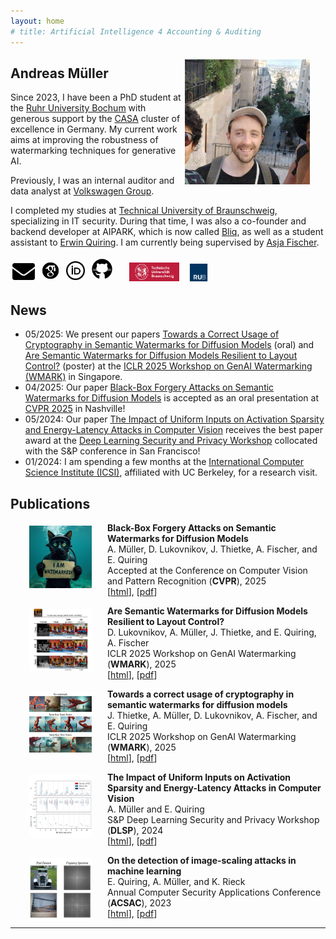 ```yaml
---
layout: home
# title: Artificial Intelligence 4 Accounting & Auditing
---
```


<img src="images/and.png" height="200" style="float:right; margin:5px 25px 5px 5px">

## **Andreas** Müller

Since 2023, I have been a PhD student at the <a href="https://www.ruhr-uni-bochum.de" rel="noopener noreferrer" target="_blank">Ruhr University Bochum</a> with generous support by the <a href="https://casa.rub.de/en/about" rel="noopener noreferrer" target="_blank">CASA</a> cluster of excellence in Germany. My current work aims at improving the robustness of watermarking techniques for generative AI.

Previously, I was an internal auditor and data analyst at <a href="https://www.volkswagen-group.com/" rel="noopener noreferrer" target="_blank">Volkswagen Group</a>.

I completed my studies at <a href="https://www.tu-braunschweig.de/" rel="noopener noreferrer" target="_blank">Technical University of Braunschweig</a>, specializing in IT security. During that time, I was also a co-founder and backend developer at AIPARK, which is now called <a href="https://www.bliq.app/" rel="noopener noreferrer" target="_blank">Bliq</a>, as well as a student assistant to <a href="https://scholar.google.de/citations?user=yR0cDFoAAAAJ&hl=de" rel="noopener noreferrer" target="_blank">Erwin Quiring</a>. I am currently being supervised by <a href="https://scholar.google.dk/citations?user=FyZbyIUAAAAJ&hl=de" rel="noopener noreferrer" target="_blank">Asja Fischer</a>.


<div style="margin-bottom: 15px;">
  <a href="mailto:andreas.mueller-t1x@ruhr-uni-bochum.de" target="_blank" title="Mail">
    <img src="images/mail.png" height="27" style="margin:3px"></a>
  <a href="https://scholar.google.com/citations?hl=de&user=DtFxQ_IAAAAJ" target="_blank" title="Google Scholar">
    <img src="images/scholar.svg" height="30" style="margin:3px"></a>
  <a href="https://orcid.org/0009-0003-1199-4477" target="_blank" title="ORCID">
    <img src="images/orcid.png" height="30" style="margin:3px"></a>
  <a href="https://github.com/and-mill" target="_blank" title="GitHub">
    <img src="images/github.svg" height="35" style="margin:3px"></a>
  &emsp;
  <a href="https://www.tu-braunschweig.de/" target="_blank" title="TU Braunschweig">
    <img src="images/unibs.png" height="30" style="margin:1px"></a>
  &ensp;
  <a href="https://www.ruhr-uni-bochum.de" target="_blank" title="RUB">
    <img src="images/unirub.png" height="30" style="margin:0px"></a>
</div>

## News

<div style="margin-top: 15px;">
    <ul>
        <li>05/2025: We present our papers <a href="https://arxiv.org/abs/2503.11404" rel="noopener noreferrer" target="_blank">Towards a Correct Usage of Cryptography in Semantic Watermarks for Diffusion Models</a> (oral) and <a href="https://arxiv.org/abs/2503.11404" rel="noopener noreferrer" target="_blank">Are Semantic Watermarks for Diffusion Models Resilient to Layout Control?</a> (poster) at the <a href="https://iclr.cc/virtual/2025/workshop/23975" rel="noopener noreferrer" target="_blank">ICLR 2025 Workshop on GenAI Watermarking (WMARK)</a> in Singapore.</li>
        <li>04/2025: Our paper <a href="https://arxiv.org/abs/2412.03283" rel="noopener noreferrer" target="_blank">Black-Box Forgery Attacks on Semantic Watermarks for Diffusion Models</a> is accepted as an oral presentation at <a href="https://cvpr.thecvf.com/" rel="noopener noreferrer" target="_blank">CVPR 2025</a> in Nashville!</li>
        <li>05/2024: Our paper <a href="https://arxiv.org/abs/2403.18587" rel="noopener noreferrer" target="_blank">The Impact of Uniform Inputs on Activation Sparsity and Energy-Latency Attacks in Computer Vision</a> receives the best paper award at the <a href="https://dlsp2024.ieee-security.org/" rel="noopener noreferrer" target="_blank">Deep Learning Security and Privacy Workshop</a> collocated with the S&P conference in San Francisco!</li>
        <li>01/2024: I am spending a few months at the <a href="https://www.icsi.berkeley.edu/" rel="noopener noreferrer" target="_blank">International Computer Science Institute (ICSI)</a>, affiliated with UC Berkeley, for a research visit.</li>
    </ul>
</div>

## Publications

<img src="images/forgery_2025.png" height="100" style="float:left; margin:5px 25px 0px 30px">

**Black-Box Forgery Attacks on Semantic Watermarks for Diffusion Models**<br/>
A. Müller, D. Lukovnikov, J. Thietke, A. Fischer, and E. Quiring<br/>
Accepted at the Conference on Computer Vision and Pattern Recognition (**CVPR**), 2025<br/>
[[html](https://arxiv.org/abs/2412.03283)], [[pdf](https://arxiv.org/pdf/2412.03283)]
<br/>

<img src="images/layout_2025.png" height="100" style="float:left; margin:5px 25px 0px 30px">

**Are Semantic Watermarks for Diffusion Models Resilient to Layout Control?**<br/>
D. Lukovnikov, A. Müller, J. Thietke, and E. Quiring, A. Fischer<br/>
ICLR 2025 Workshop on GenAI Watermarking (**WMARK**), 2025<br/>
[[html](https://openreview.net/forum?id=pFMNK403AH)], [[pdf](https://openreview.net/pdf?id=pFMNK403AH)]
<br/>

<img src="images/towards_2025.png" height="100" style="float:left; margin:5px 25px 0px 30px">

**Towards a correct usage of cryptography in semantic watermarks for diffusion models**<br/>
J. Thietke, A. Müller, D. Lukovnikov, A. Fischer, and E. Quiring<br/>
ICLR 2025 Workshop on GenAI Watermarking (**WMARK**), 2025<br/>
[[html](https://arxiv.org/abs/2503.11404)], [[pdf](https://arxiv.org/pdf/2503.11404)]
<br/>

<img src="images/energy_2024.png" height="100" style="float:left; margin:5px 25px 0px 30px">

**The Impact of Uniform Inputs on Activation Sparsity and Energy-Latency Attacks in Computer Vision**<br/>
A. Müller and E. Quiring<br/>
S&P Deep Learning Security and Privacy Workshop (**DLSP**), 2024<br/>
[[html](https://arxiv.org/abs/2403.18587)], [[pdf](https://arxiv.org/pdf/2403.18587)]
<br/>

<img src="images/scaling_2023.png" height="100" style="float:left; margin:5px 25px 0px 30px">

**On the detection of image-scaling attacks in machine learning**<br/>
E. Quiring, A. Müller, and K. Rieck<br/>
Annual Computer Security Applications Conference (**ACSAC**), 2023<br/>
[[html](https://arxiv.org/abs/2310.15085)], [[pdf](https://dl.acm.org/doi/pdf/10.1145/3627106.3627134)]
<br/>

---
